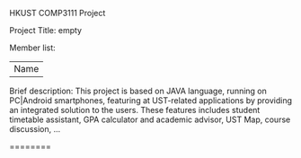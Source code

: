 HKUST COMP3111 Project

Project Title: empty

Member list:
<table>
<tr><td>Name</tr></td>
</table>
Brief description:
This project is based on JAVA language, running on PC|Android smartphones, featuring at UST-related applications by providing an integrated solution to the users. These features includes student timetable assistant, GPA calculator and academic advisor, UST Map, course discussion, ...


========
